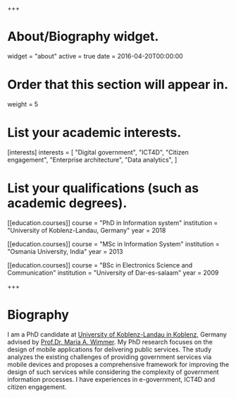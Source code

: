 +++
# About/Biography widget.
widget = "about"
active = true
date = 2016-04-20T00:00:00

# Order that this section will appear in.
weight = 5

# List your academic interests.
[interests]
  interests = [
   "Digital government",
    "ICT4D",
   "Citizen engagement",
    "Enterprise architecture",
    "Data analytics",
  ]

# List your qualifications (such as academic degrees).
[[education.courses]]
  course = "PhD in Information system"
  institution = "University of Koblenz-Landau, Germany"
  year = 2018

[[education.courses]]
  course = "MSc in Information System"
  institution = "Osmania University, India"
  year = 2013

[[education.courses]]
  course = "BSc in Electronics Science and Communication"
  institution = "University of Dar-es-salaam"
  year = 2009
 
+++

# Biography

I am a PhD candidate at [University of Koblenz-Landau in Koblenz](https://www.uni-koblenz-landau.de/en), Germany  advised by [Prof.Dr. Maria A. Wimmer](https://www.uni-koblenz-landau.de/de/koblenz/fb4/iwvi/agvinf/team/maria-wimmer). My PhD research focuses on the design of mobile applications for delivering public services. The study analyzes the existing challenges of providing government services via mobile devices and proposes a comprehensive framework for improving the design of such services while considering the complexity of government information processes. I have experiences in e-government, ICT4D and citizen engagement.




